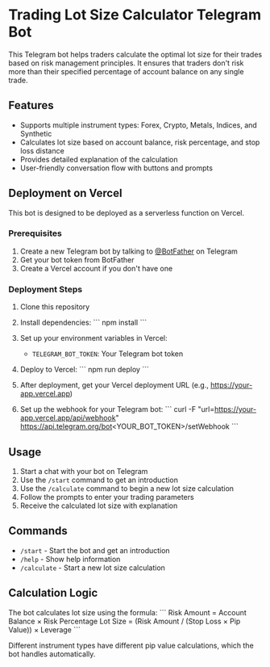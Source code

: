 # Trading Lot Size Calculator Telegram Bot

This Telegram bot helps traders calculate the optimal lot size for their trades based on risk management principles. It ensures that traders don't risk more than their specified percentage of account balance on any single trade.

## Features

- Supports multiple instrument types: Forex, Crypto, Metals, Indices, and Synthetic
- Calculates lot size based on account balance, risk percentage, and stop loss distance
- Provides detailed explanation of the calculation
- User-friendly conversation flow with buttons and prompts

## Deployment on Vercel

This bot is designed to be deployed as a serverless function on Vercel.

### Prerequisites

1. Create a new Telegram bot by talking to [@BotFather](https://t.me/BotFather) on Telegram
2. Get your bot token from BotFather
3. Create a Vercel account if you don't have one

### Deployment Steps

1. Clone this repository
2. Install dependencies:
   \`\`\`
   npm install
   \`\`\`
3. Set up your environment variables in Vercel:
   - `TELEGRAM_BOT_TOKEN`: Your Telegram bot token

4. Deploy to Vercel:
   \`\`\`
   npm run deploy
   \`\`\`

5. After deployment, get your Vercel deployment URL (e.g., https://your-app.vercel.app)

6. Set up the webhook for your Telegram bot:
   \`\`\`
   curl -F "url=https://your-app.vercel.app/api/webhook" https://api.telegram.org/bot<YOUR_BOT_TOKEN>/setWebhook
   \`\`\`

## Usage

1. Start a chat with your bot on Telegram
2. Use the `/start` command to get an introduction
3. Use the `/calculate` command to begin a new lot size calculation
4. Follow the prompts to enter your trading parameters
5. Receive the calculated lot size with explanation

## Commands

- `/start` - Start the bot and get an introduction
- `/help` - Show help information
- `/calculate` - Start a new lot size calculation

## Calculation Logic

The bot calculates lot size using the formula:
\`\`\`
Risk Amount = Account Balance × Risk Percentage
Lot Size = (Risk Amount / (Stop Loss × Pip Value)) × Leverage
\`\`\`

Different instrument types have different pip value calculations, which the bot handles automatically.
